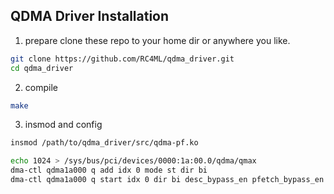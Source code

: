 ## QDMA Driver Installation

1. prepare clone these repo to your home dir or anywhere you like.
~~~bash
git clone https://github.com/RC4ML/qdma_driver.git
cd qdma_driver
~~~

2. compile
~~~bash
make
~~~

3. insmod and config
~~~bash
insmod /path/to/qdma_driver/src/qdma-pf.ko

echo 1024 > /sys/bus/pci/devices/0000:1a:00.0/qdma/qmax
dma-ctl qdma1a000 q add idx 0 mode st dir bi
dma-ctl qdma1a000 q start idx 0 dir bi desc_bypass_en pfetch_bypass_en
~~~
